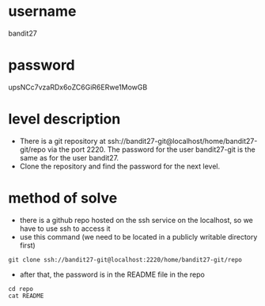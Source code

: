 # username
bandit27
# password
upsNCc7vzaRDx6oZC6GiR6ERwe1MowGB
# level description
* There is a git repository at ssh://bandit27-git@localhost/home/bandit27-git/repo via the port 2220. The password for the user bandit27-git is the same as for the user bandit27.
* Clone the repository and find the password for the next level.
# method of solve
* there is a github repo hosted on the ssh service on the localhost, so we have to use ssh to access it
* use this command (we need to be located in a publicly writable directory first)
```
git clone ssh://bandit27-git@localhost:2220/home/bandit27-git/repo
```
* after that, the password is in the README file in the repo
```
cd repo
cat README
```
